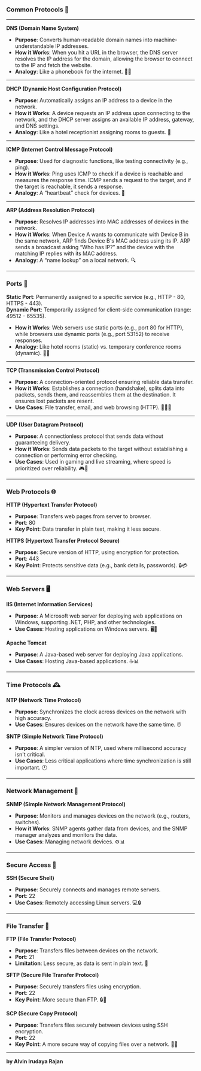 ### Common Protocols 📡

---

**DNS (Domain Name System)**  
- **Purpose**: Converts human-readable domain names into machine-understandable IP addresses.  
- **How it Works**: When you hit a URL in the browser, the DNS server resolves the IP address for the domain, allowing the browser to connect to the IP and fetch the website.  
- **Analogy**: Like a phonebook for the internet. 📖📞

---

**DHCP (Dynamic Host Configuration Protocol)**  
- **Purpose**: Automatically assigns an IP address to a device in the network.  
- **How it Works**: A device requests an IP address upon connecting to the network, and the DHCP server assigns an available IP address, gateway, and DNS settings.  
- **Analogy**: Like a hotel receptionist assigning rooms to guests. 🏨

---

**ICMP (Internet Control Message Protocol)**  
- **Purpose**: Used for diagnostic functions, like testing connectivity (e.g., ping).  
- **How it Works**: Ping uses ICMP to check if a device is reachable and measures the response time. ICMP sends a request to the target, and if the target is reachable, it sends a response.  
- **Analogy**: A “heartbeat” check for devices. 💓

---

**ARP (Address Resolution Protocol)**  
- **Purpose**: Resolves IP addresses into MAC addresses of devices in the network.  
- **How it Works**: When Device A wants to communicate with Device B in the same network, ARP finds Device B's MAC address using its IP. ARP sends a broadcast asking “Who has IP?” and the device with the matching IP replies with its MAC address.  
- **Analogy**: A “name lookup” on a local network. 🔍

---

### Ports 🔌

**Static Port**: Permanently assigned to a specific service (e.g., HTTP - 80, HTTPS - 443).  
**Dynamic Port**: Temporarily assigned for client-side communication (range: 49512 - 65535).  
- **How it Works**: Web servers use static ports (e.g., port 80 for HTTP), while browsers use dynamic ports (e.g., port 53152) to receive responses.  
- **Analogy**: Like hotel rooms (static) vs. temporary conference rooms (dynamic). 🏨🔄

---

**TCP (Transmission Control Protocol)**  
- **Purpose**: A connection-oriented protocol ensuring reliable data transfer.  
- **How it Works**: Establishes a connection (handshake), splits data into packets, sends them, and reassembles them at the destination. It ensures lost packets are resent.  
- **Use Cases**: File transfer, email, and web browsing (HTTP). 📂📧🌐

---

**UDP (User Datagram Protocol)**  
- **Purpose**: A connectionless protocol that sends data without guaranteeing delivery.  
- **How it Works**: Sends data packets to the target without establishing a connection or performing error checking.  
- **Use Cases**: Used in gaming and live streaming, where speed is prioritized over reliability. 🎮🎥

---

### Web Protocols 🌐

**HTTP (Hypertext Transfer Protocol)**  
- **Purpose**: Transfers web pages from server to browser.  
- **Port**: 80  
- **Key Point**: Data transfer in plain text, making it less secure.  

**HTTPS (Hypertext Transfer Protocol Secure)**  
- **Purpose**: Secure version of HTTP, using encryption for protection.  
- **Port**: 443  
- **Key Point**: Protects sensitive data (e.g., bank details, passwords). 🔒💳

---

### Web Servers 🖥️

**IIS (Internet Information Services)**  
- **Purpose**: A Microsoft web server for deploying web applications on Windows, supporting .NET, PHP, and other technologies.  
- **Use Cases**: Hosting applications on Windows servers. 🖥️🔧

**Apache Tomcat**  
- **Purpose**: A Java-based web server for deploying Java applications.  
- **Use Cases**: Hosting Java-based applications. ☕️📊

---

### Time Protocols 🕰️

**NTP (Network Time Protocol)**  
- **Purpose**: Synchronizes the clock across devices on the network with high accuracy.  
- **Use Cases**: Ensures devices on the network have the same time. ⏰

**SNTP (Simple Network Time Protocol)**  
- **Purpose**: A simpler version of NTP, used where millisecond accuracy isn't critical.  
- **Use Cases**: Less critical applications where time synchronization is still important. 🕐

---

### Network Management 📡

**SNMP (Simple Network Management Protocol)**  
- **Purpose**: Monitors and manages devices on the network (e.g., routers, switches).  
- **How it Works**: SNMP agents gather data from devices, and the SNMP manager analyzes and monitors the data.  
- **Use Cases**: Managing network devices. ⚙️📊

---

### Secure Access 🔐

**SSH (Secure Shell)**  
- **Purpose**: Securely connects and manages remote servers.  
- **Port**: 22  
- **Use Cases**: Remotely accessing Linux servers. 💻🔒

---

### File Transfer 🚚

**FTP (File Transfer Protocol)**  
- **Purpose**: Transfers files between devices on the network.  
- **Port**: 21  
- **Limitation**: Less secure, as data is sent in plain text. 📂

**SFTP (Secure File Transfer Protocol)**  
- **Purpose**: Securely transfers files using encryption.  
- **Port**: 22  
- **Key Point**: More secure than FTP. 🔒📁

**SCP (Secure Copy Protocol)**  
- **Purpose**: Transfers files securely between devices using SSH encryption.  
- **Port**: 22  
- **Key Point**: A more secure way of copying files over a network. 🔑📁

---
**by Alvin Irudaya Rajan**
